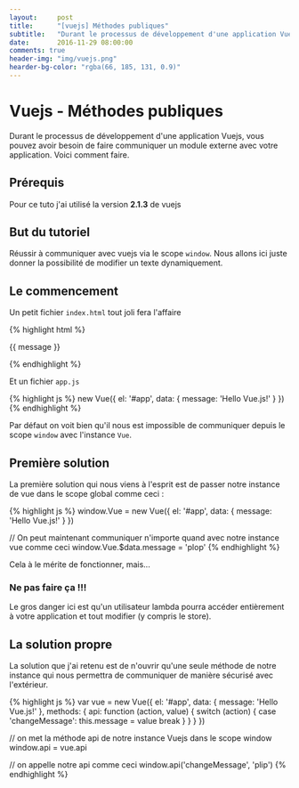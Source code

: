 ```yaml
---
layout:     post
title:      "[vuejs] Méthodes publiques"
subtitle:   "Durant le processus de développement d'une application Vuejs, vous pouvez avoir besoin de faire communiquer un module externe avec votre application. Voici comment faire."
date:       2016-11-29 08:00:00
comments: true
header-img: "img/vuejs.png"
hearder-bg-color: "rgba(66, 185, 131, 0.9)"
---
```


# Vuejs - Méthodes publiques

Durant le processus de développement d'une application Vuejs, vous pouvez avoir besoin de faire communiquer un module externe avec votre application. Voici comment faire.

## Prérequis

Pour ce tuto j'ai utilisé la version **2.1.3** de vuejs

## But du tutoriel

Réussir à communiquer avec vuejs via le scope `window`. Nous allons ici juste donner la possibilité de modifier un texte dynamiquement.

## Le commencement

Un petit fichier `index.html` tout joli fera l'affaire

{% highlight html %}
<!doctype html>
<html lang="en">
<head>
  <meta charset="utf-8">
  <script src="https://unpkg.com/vue/dist/vue.js"></script>
</head>

<body>
  <div id="app">
    <p>{{ message }}</p>
  </div>

  <script src="app.js"></script>
</body>
</html>
{% endhighlight %}

Et un fichier `app.js`

{% highlight js %}
new Vue({
  el: '#app',
  data: {
    message: 'Hello Vue.js!'
  }
})
{% endhighlight %}

Par défaut on voit bien qu'il nous est impossible de communiquer depuis le scope `window` avec l'instance `Vue`.

## Première solution

La première solution qui nous viens à l'esprit est de passer notre instance de vue dans le scope global comme ceci :

{% highlight js %}
window.Vue = new Vue({
  el: '#app',
  data: {
    message: 'Hello Vue.js!'
  }
})

// On peut maintenant communiquer n'importe quand avec notre instance vue comme ceci
window.Vue.$data.message = 'plop'
{% endhighlight %}

Cela à le mérite de fonctionner, mais...

### Ne pas faire ça !!!

Le gros danger ici est qu'un utilisateur lambda pourra accéder entièrement à votre application et tout modifier (y compris le store).

## La solution propre

La solution que j'ai retenu est de n'ouvrir qu'une seule méthode de notre instance qui nous permettra de communiquer de manière sécurisé avec l'extérieur.

{% highlight js %}
var vue = new Vue({
  el: '#app',
  data: {
    message: 'Hello Vue.js!'
  },
  methods: {
    api: function (action, value) {
      switch (action) {
        case 'changeMessage':
          this.message = value
          break
      }
    }
  }
})

// on met la méthode api de notre instance Vuejs dans le scope window
window.api = vue.api

// on appelle notre api comme ceci
window.api('changeMessage', 'plip')
{% endhighlight %}

